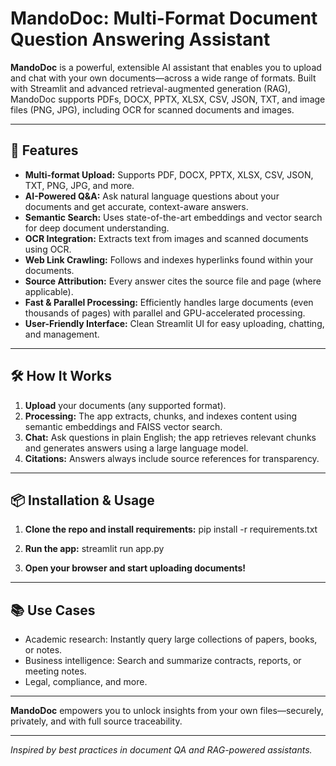 # MandoDoc: Multi-Format Document Question Answering Assistant

**MandoDoc** is a powerful, extensible AI assistant that enables you to upload and chat with your own documents—across a wide range of formats. Built with Streamlit and advanced retrieval-augmented generation (RAG), MandoDoc supports PDFs, DOCX, PPTX, XLSX, CSV, JSON, TXT, and image files (PNG, JPG), including OCR for scanned documents and images.

---

## 🚀 Features

- **Multi-format Upload:** Supports PDF, DOCX, PPTX, XLSX, CSV, JSON, TXT, PNG, JPG, and more.
- **AI-Powered Q&A:** Ask natural language questions about your documents and get accurate, context-aware answers.
- **Semantic Search:** Uses state-of-the-art embeddings and vector search for deep document understanding.
- **OCR Integration:** Extracts text from images and scanned documents using OCR.
- **Web Link Crawling:** Follows and indexes hyperlinks found within your documents.
- **Source Attribution:** Every answer cites the source file and page (where applicable).
- **Fast & Parallel Processing:** Efficiently handles large documents (even thousands of pages) with parallel and GPU-accelerated processing.
- **User-Friendly Interface:** Clean Streamlit UI for easy uploading, chatting, and management.

---

## 🛠️ How It Works

1. **Upload** your documents (any supported format).
2. **Processing:** The app extracts, chunks, and indexes content using semantic embeddings and FAISS vector search.
3. **Chat:** Ask questions in plain English; the app retrieves relevant chunks and generates answers using a large language model.
4. **Citations:** Answers always include source references for transparency.

---

## 📦 Installation & Usage

1. **Clone the repo and install requirements:**
pip install -r requirements.txt

2. **Run the app:**
streamlit run app.py

3. **Open your browser and start uploading documents!**

---

## 📚 Use Cases

- Academic research: Instantly query large collections of papers, books, or notes.
- Business intelligence: Search and summarize contracts, reports, or meeting notes.
- Legal, compliance, and more.

---

**MandoDoc** empowers you to unlock insights from your own files—securely, privately, and with full source traceability.

---

*Inspired by best practices in document QA and RAG-powered assistants.*
